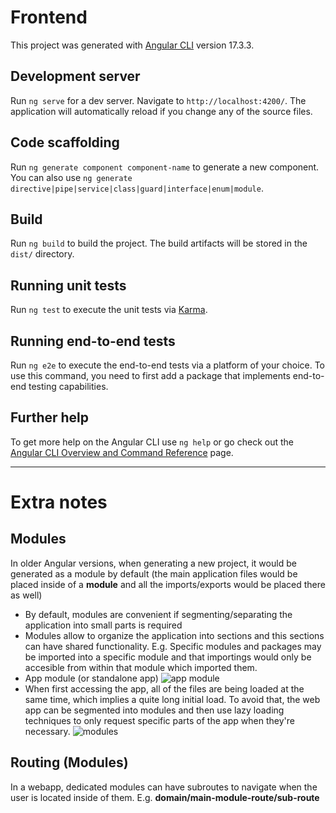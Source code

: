 # Frontend

This project was generated with [Angular CLI](https://github.com/angular/angular-cli) version 17.3.3.

## Development server

Run `ng serve` for a dev server. Navigate to `http://localhost:4200/`. The application will automatically reload if you change any of the source files.

## Code scaffolding

Run `ng generate component component-name` to generate a new component. You can also use `ng generate directive|pipe|service|class|guard|interface|enum|module`.

## Build

Run `ng build` to build the project. The build artifacts will be stored in the `dist/` directory.

## Running unit tests

Run `ng test` to execute the unit tests via [Karma](https://karma-runner.github.io).

## Running end-to-end tests

Run `ng e2e` to execute the end-to-end tests via a platform of your choice. To use this command, you need to first add a package that implements end-to-end testing capabilities.

## Further help

To get more help on the Angular CLI use `ng help` or go check out the [Angular CLI Overview and Command Reference](https://angular.io/cli) page.

-------------------------------------------------------------

# Extra notes

## Modules
In older Angular versions, when generating a new project, it would be generated as a module by default (the main application files would be placed inside of a __module__ and all the imports/exports would be placed there as well)
- By default, modules are convenient if segmenting/separating the application into small parts is required
- Modules allow to organize the application into sections and this sections can have shared functionality.
E.g. Specific modules and packages may be imported into a specific module and that importings would only be accesible from within that module which imported them.
- App module (or standalone app)
![app module](image.png)
- When first accessing the app, all of the files are being loaded at the same time, which implies a quite long initial load. To avoid that, the web app can be segmented into modules and then use lazy loading techniques to only request specific parts of the app when they're necessary. 
![modules](image-1.png)

## Routing (Modules)
In a webapp, dedicated modules can have subroutes to navigate when the user is located inside of them. 
E.g. **domain/main-module-route/sub-route** 


